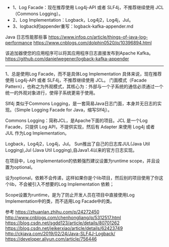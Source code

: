 - 1、Log Facade：现在推荐使用 Log4j-API 或者 SLF4j，不推荐继续使用 JCL（Commons Logging）。
- 2、Log Implementation：Logback，Log4j2，Log4j，Jul。
- 3、logback的appender重写：logback-kafka-appender.md




Java 日志性能那些事
https://www.infoq.cn/article/things-of-java-log-performance
https://www.cnblogs.com/dolphin0520/p/10396894.html




该追加器使您的应用程序可以将其应用程序日志直接发布到Apache Kafka。
https://github.com/danielwegener/logback-kafka-appender


---------------------------------------------------------------------------------------------------------------------
1、总是使用Log Facade，而不是具体Log Implementation
具体来说，现在推荐使用 Log4j-API 或者 SLF4j，不推荐继续使用 JCL。
门面模式（Facade Pattern），也称之为外观模式，其核心为：外部与一个子系统的通信必须通过一个统一的外观对象进行，使得子系统更易于使用。



Slf4j 类似于Commons Logging，是一套简易Java日志门面，本身并无日志的实现。（Simple Logging Facade for Java，缩写Slf4j）。

Commons Logging：简称JCL，是Apache下面的项目。JCL 是一个Log Facade，只提供 Log API，不提供实现，然后有 Adapter 来使用 Log4j 或者 JUL 作为Log Implementation。




Logback，Log4j2，Log4j，Jul。
Sun推出了自己的日志库JUL(Java Util Logging),Jul (Java Util Logging),自Java1.4以来的官方日志实现。



在项目中，Log Implementation的依赖强烈建议设置为runtime scope，并且设置为optional。

设为optional，依赖不会传递，这样如果你是个lib项目，然后别的项目使用了你这个lib，不会被引入不想要的Log Implementation 依赖；

Scope设置为runtime，是为了防止开发人员在项目中直接使用Log Implementation中的类，而不适用Log Facade中的类。



参考
https://zhuanlan.zhihu.com/p/24272450
http://www.cnblogs.com/chenhongliang/p/5312517.html
https://blog.csdn.net/sgdd123/article/details/80701262
https://blog.csdn.net/jeikerxiao/article/details/62423749
http://ckjava.com/2019/02/24/Java-SLF4J-Logback/
https://developer.aliyun.com/article/756446


